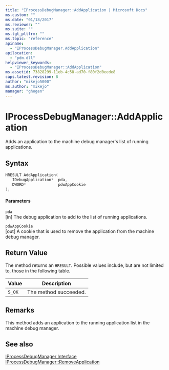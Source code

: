 ```yaml
---
title: "IProcessDebugManager::AddApplication | Microsoft Docs"
ms.custom: ""
ms.date: "01/18/2017"
ms.reviewer: ""
ms.suite: ""
ms.tgt_pltfrm: ""
ms.topic: "reference"
apiname: 
  - "IProcessDebugManager.AddApplication"
apilocation: 
  - "pdm.dll"
helpviewer_keywords: 
  - "IProcessDebugManager::AddApplication"
ms.assetid: 73828299-11eb-4c58-ad70-f80f2d0eede8
caps.latest.revision: 8
author: "mikejo5000"
ms.author: "mikejo"
manager: "ghogen"
---
```

# IProcessDebugManager::AddApplication
Adds an application to the machine debug manager's list of running applications.  
  
## Syntax  
  
```cpp
HRESULT AddApplication(  
   IDebugApplication*  pda,  
   DWORD*              pdwAppCookie  
);  
```  
  
#### Parameters  
 `pda`  
 [in] The debug application to add to the list of running applications.  
  
 `pdwAppCookie`  
 [out] A cookie that is used to remove the application from the machine debug manager.  
  
## Return Value  
 The method returns an `HRESULT`. Possible values include, but are not limited to, those in the following table.  
  
|Value|Description|  
|-----------|-----------------|  
|`S_OK`|The method succeeded.|  
  
## Remarks  
 This method adds an application to the running application list in the machine debug manager.  
  
## See also  
 [IProcessDebugManager Interface](../../winscript/reference/iprocessdebugmanager-interface.md)   
 [IProcessDebugManager::RemoveApplication](../../winscript/reference/iprocessdebugmanager-removeapplication.md)